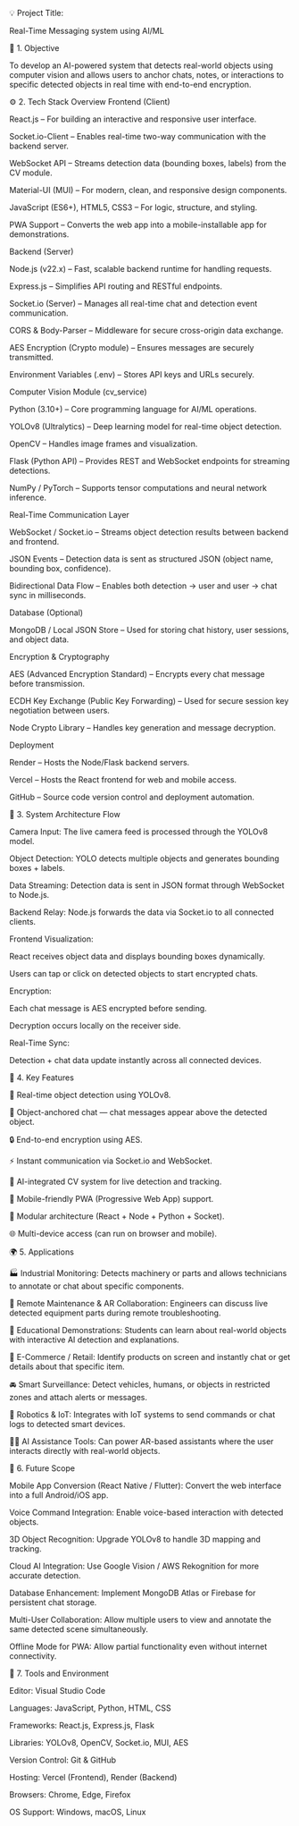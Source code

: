 💡 Project Title:

 Real-Time Messaging system using AI/ML

🧠 1. Objective

To develop an AI-powered system that detects real-world objects using computer vision and allows users to anchor chats, notes, or interactions to specific detected objects in real time with end-to-end encryption.

⚙️ 2. Tech Stack Overview
Frontend (Client)

React.js – For building an interactive and responsive user interface.

Socket.io-Client – Enables real-time two-way communication with the backend server.

WebSocket API – Streams detection data (bounding boxes, labels) from the CV module.

Material-UI (MUI) – For modern, clean, and responsive design components.

JavaScript (ES6+), HTML5, CSS3 – For logic, structure, and styling.

PWA Support – Converts the web app into a mobile-installable app for demonstrations.

Backend (Server)

Node.js (v22.x) – Fast, scalable backend runtime for handling requests.

Express.js – Simplifies API routing and RESTful endpoints.

Socket.io (Server) – Manages all real-time chat and detection event communication.

CORS & Body-Parser – Middleware for secure cross-origin data exchange.

AES Encryption (Crypto module) – Ensures messages are securely transmitted.

Environment Variables (.env) – Stores API keys and URLs securely.

Computer Vision Module (cv_service)

Python (3.10+) – Core programming language for AI/ML operations.

YOLOv8 (Ultralytics) – Deep learning model for real-time object detection.

OpenCV – Handles image frames and visualization.

Flask (Python API) – Provides REST and WebSocket endpoints for streaming detections.

NumPy / PyTorch – Supports tensor computations and neural network inference.

Real-Time Communication Layer

WebSocket / Socket.io – Streams object detection results between backend and frontend.

JSON Events – Detection data is sent as structured JSON (object name, bounding box, confidence).

Bidirectional Data Flow – Enables both detection → user and user → chat sync in milliseconds.

Database (Optional)

MongoDB / Local JSON Store – Used for storing chat history, user sessions, and object data.

Encryption & Cryptography

AES (Advanced Encryption Standard) – Encrypts every chat message before transmission.

ECDH Key Exchange (Public Key Forwarding) – Used for secure session key negotiation between users.

Node Crypto Library – Handles key generation and message decryption.

Deployment

Render – Hosts the Node/Flask backend servers.

Vercel – Hosts the React frontend for web and mobile access.

GitHub – Source code version control and deployment automation.

🧩 3. System Architecture Flow

Camera Input: The live camera feed is processed through the YOLOv8 model.

Object Detection: YOLO detects multiple objects and generates bounding boxes + labels.

Data Streaming: Detection data is sent in JSON format through WebSocket to Node.js.

Backend Relay: Node.js forwards the data via Socket.io to all connected clients.

Frontend Visualization:

React receives object data and displays bounding boxes dynamically.

Users can tap or click on detected objects to start encrypted chats.

Encryption:

Each chat message is AES encrypted before sending.

Decryption occurs locally on the receiver side.

Real-Time Sync:

Detection + chat data update instantly across all connected devices.

💬 4. Key Features

🎯 Real-time object detection using YOLOv8.

💬 Object-anchored chat — chat messages appear above the detected object.

🔒 End-to-end encryption using AES.

⚡️ Instant communication via Socket.io and WebSocket.

🧠 AI-integrated CV system for live detection and tracking.

📱 Mobile-friendly PWA (Progressive Web App) support.

🧩 Modular architecture (React + Node + Python + Socket).

🌐 Multi-device access (can run on browser and mobile).

🌍 5. Applications

🏭 Industrial Monitoring:
Detects machinery or parts and allows technicians to annotate or chat about specific components.

🧰 Remote Maintenance & AR Collaboration:
Engineers can discuss live detected equipment parts during remote troubleshooting.

🏫 Educational Demonstrations:
Students can learn about real-world objects with interactive AI detection and explanations.

🛒 E-Commerce / Retail:
Identify products on screen and instantly chat or get details about that specific item.

🚘 Smart Surveillance:
Detect vehicles, humans, or objects in restricted zones and attach alerts or messages.

🤖 Robotics & IoT:
Integrates with IoT systems to send commands or chat logs to detected smart devices.

🧑‍💼 AI Assistance Tools:
Can power AR-based assistants where the user interacts directly with real-world objects.

🚀 6. Future Scope

Mobile App Conversion (React Native / Flutter):
Convert the web interface into a full Android/iOS app.

Voice Command Integration:
Enable voice-based interaction with detected objects.

3D Object Recognition:
Upgrade YOLOv8 to handle 3D mapping and tracking.

Cloud AI Integration:
Use Google Vision / AWS Rekognition for more accurate detection.

Database Enhancement:
Implement MongoDB Atlas or Firebase for persistent chat storage.

Multi-User Collaboration:
Allow multiple users to view and annotate the same detected scene simultaneously.

Offline Mode for PWA:
Allow partial functionality even without internet connectivity.

🧾 7. Tools and Environment

Editor: Visual Studio Code

Languages: JavaScript, Python, HTML, CSS

Frameworks: React.js, Express.js, Flask

Libraries: YOLOv8, OpenCV, Socket.io, MUI, AES

Version Control: Git & GitHub

Hosting: Vercel (Frontend), Render (Backend)

Browsers: Chrome, Edge, Firefox

OS Support: Windows, macOS, Linux
